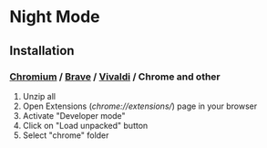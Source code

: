 # Night Mode

## Installation

### [Chromium](https://www.chromium.org/) / [Brave](https://brave.com/) / [Vivaldi](https://vivaldi.com/) / Chrome and other
1. Unzip all
2. Open Extensions (*chrome://extensions/*) page in your browser
3. Activate "Developer mode"
4. Click on "Load unpacked" button
5. Select "chrome" folder
